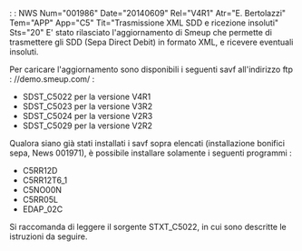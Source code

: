  :  : NWS Num="001986" Date="20140609" Rel="V4R1" Atr="E. Bertolazzi" Tem="APP" App="C5" Tit="Trasmissione XML SDD e ricezione insoluti" Sts="20"
E' stato rilasciato l'aggiornamento di Smeup che permette di trasmettere gli SDD (Sepa Direct Debit)
in formato XML, e ricevere eventuali insoluti.

Per caricare l'aggiornamento sono disponibili i seguenti savf all'indirizzo ftp : //demo.smeup.com/   : 
 *  SDST_C5022 per la versione V4R1
 *  SDST_C5023 per la versione V3R2
 *  SDST_C5024 per la versione V2R3
 *  SDST_C5029 per la versione V2R2

Qualora siano già stati installati i savf sopra elencati (installazione bonifici sepa, News 001971),
 è possibile installare solamente i seguenti  programmi : 
 * C5RR12D
 * C5RR12T6_1
 * C5NO00N
 * C5RR05L
 * EDAP_02C

Si raccomanda di leggere il sorgente STXT_C5022, in cui sono descritte le istruzioni da seguire.
